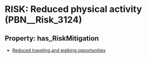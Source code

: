 # RISK: __Reduced physical activity__ (PBN__Risk_3124)

## Property: has_RiskMitigation

* [Reduced traveling and walking opportunities](PBN__Mitigation_1535)

